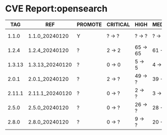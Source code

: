 # CVE Report:opensearch
|  TAG   |       REF       | PROMOTE | CRITICAL |   HIGH   |  MEDIUM  |   LOW   | UNKNOWN |
|--------|-----------------|---------|----------|----------|----------|---------|---------|
| 1.1.0  | 1.1.0_20240120  | Y       | ? -> ?   | ? -> ?   | ? -> ?   | ? -> ?  | ? -> ?  |
| 1.2.4  | 1.2.4_20240120  | ?       | 2 -> 2   | 65 -> 65 | 61 -> 61 | 9 -> 9  | 0 -> 0  |
| 1.3.13 | 1.3.13_20240120 | ?       | 0 -> 0   | 5 -> 5   | 4 -> 4   | 0 -> 0  | 0 -> 0  |
| 2.0.1  | 2.0.1_20240120  | ?       | 2 -> ?   | 49 -> ?  | 39 -> ?  | 10 -> ? | 0 -> ?  |
| 2.11.1 | 2.11.1_20240120 | ?       | 0 -> ?   | 2 -> ?   | 3 -> ?   | 0 -> ?  | 0 -> ?  |
| 2.5.0  | 2.5.0_20240120  | ?       | 0 -> ?   | 26 -> ?  | 28 -> ?  | 11 -> ? | 0 -> ?  |
| 2.8.0  | 2.8.0_20240120  | ?       | 0 -> ?   | 9 -> ?   | 20 -> ?  | 8 -> ?  | 0 -> ?  |

